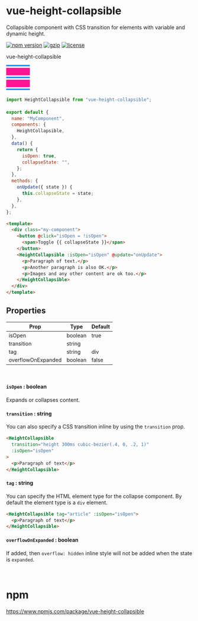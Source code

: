 # vue-height-collapsible

Collapsible component with CSS transition for elements with variable and dynamic height.

[![npm version](https://img.shields.io/npm/v/vue-height-collapsible.svg?style=flat-square)](https://www.npmjs.com/package/vue-height-collapsible)
[![gzip](https://img.shields.io/bundlephobia/minzip/vue-height-collapsible.svg)](https://bundlephobia.com/result?p=vue-height-collapsible)
[![license](https://img.shields.io/github/license/kunukn/vue-height-collapsible.svg)](https://github.com/kunukn/vue-height-collapsible/blob/master/LICENSE)

vue-height-collapsible

![logo](logo/collapsible.svg "logo")

```js
import HeightCollapsible from "vue-height-collapsible";

export default {
  name: "MyComponent",
  components: {
    HeightCollapsible,
  },
  data() {
    return {
      isOpen: true,
      collapseState: "",
    };
  },
  methods: {
    onUpdate({ state }) {
      this.collapseState = state;
    },
  },
};
```

```html
<template>
  <div class="my-component">
    <button @click="isOpen = !isOpen">
      <span>Toggle {{ collapseState }}</span>
    </button>
    <HeightCollapsible :isOpen="isOpen" @update="onUpdate">
      <p>Paragraph of text.</p>
      <p>Another paragraph is also OK.</p>
      <p>Images and any other content are ok too.</p>
    </HeightCollapsible>
  </div>
</template>
```

## Properties

| Prop               | Type    | Default |
| ------------------ | ------- | ------- |
| isOpen             | boolean | true    |
| transition         | string  |         |
| tag                | string  | div     |
| overflowOnExpanded | boolean | false   |

<br/>

#### `isOpen` : boolean

Expands or collapses content.

#### `transition` : string

You can also specify a CSS transition inline by using the `transition` prop.

```html
<HeightCollapsible
  transition="height 300ms cubic-bezier(.4, 0, .2, 1)"
  :isOpen="isOpen"
>
  <p>Paragraph of text</p>
</HeightCollapsible>
```

#### `tag` : string

You can specify the HTML element type for the collapse component. By default the element type is a `div` element.

```html
<HeightCollapsible tag="article" :isOpen="isOpen">
  <p>Paragraph of text</p>
</HeightCollapsible>
```

#### `overflowOnExpanded` : boolean

If added, then `overflow: hidden` inline style will not be added when the state is `expanded`.

<br>

# npm

https://www.npmjs.com/package/vue-height-collapsible
